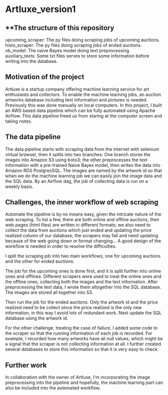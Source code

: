 # Artluxe_version1

## **The structure of this repository
upcoming_scraper: The py files doing scraping jobs of upcoming auctions.\
histo_scraper: The py files doing scraping jobs of ended auctions.\
nb_model: The naive Bayes model doing text preprocessing.\
auxiliary_texts: Some txt files serves to store some information before writing into the database.


## Motivation of the project
Artluxe is a startup company offering machine learning service for art enthusiasts and collectors. To enable the machine learning jobs, an auction artworks database including text information and pictures is needed. Previously this was done manually on local computers. In this project, I built an AWS based data pipeline which can be fully automated using Apache Airflow. This data pipeline freed us from staring at the computer screen and taking notes.  

## The data pipeline 
The data pipeline starts with scraping data from the internet with selenium virtual browser, then it splits into two branches: One branch stores the images into Amazon S3 using boto3; the other preprocesses the text information with a pre-trained Naive Bayes model, then writes the data into Amazon RDS PostgresSQL. The images are named by the artwork id so that when we do the machine learning job we can easily join the image data and the SQL data. By an Airflow dag, the job of collecting data is run on a weekly basis. 

## Challenges, the inner workflow of web scraping
Automate the pipeline is by no means easy, given the intricate nature of the web scraping. To list a few, there are both online and offline auctions, their web pages (html files) are written in different formats; we also need to collect the data from auctions which just ended and updating the price realized column of our database; the scrapers may fail and need updating because of the web going down or format changing... A good design of the workflow is needed in order to resolve the difficulties.

I split the scraping job into two main workflows, one for upcoming auctions and the other for ended auctions. 

The job for the upcoming ones is done first, and it is split further into online ones and offlines. Different scrapers were used to treat the online ones and the offline ones, collecting both the images and the text information. After preprocessing the text data, I wrote them altogether into the SQL database. The images are stored all together into S3. 

Then run the job for the ended auctions. Only the artwork id and the price realized need to be collect since the price realized is the only new information, in this way I avoid lots of redundant work. Next update the SQL database using the artwork id.

For the other challenge, treating the case of failure, I added some code to the scraper so that the running information of each job is recorded. For example, I recorded how many artworks have all null values, which might be a signal that the scraper is not collecting information at all. I further created several databases to store this information so that it is very easy to check. 

## Further work
In collaboration with the owner of Artluxe, I'm incorporating the image preprocessing into the pipeline and hopefully, the machine learning part can also be included into the automated workflow.
